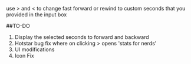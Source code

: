 use > and < to change fast forward or rewind to custom seconds that you provided in the input box

##TO-DO

1. Display the selected seconds to forward and backward
2. Hotstar bug fix where on clicking > opens 'stats for nerds'
3. UI modifications
4. Icon Fix
